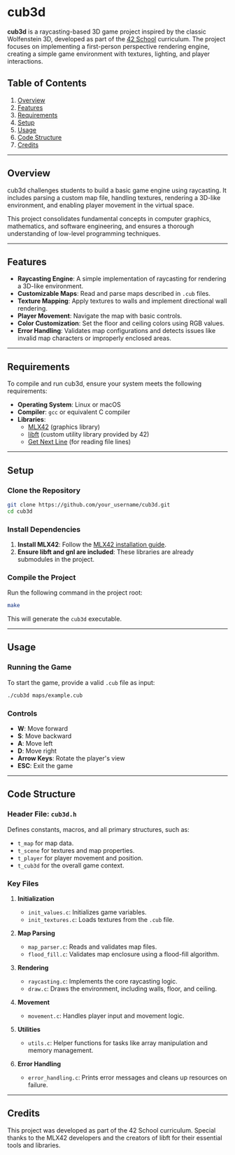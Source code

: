 # cub3d

**cub3d** is a raycasting-based 3D game project inspired by the classic Wolfenstein 3D, developed as part of the [42 School](https://www.42.fr/) curriculum. The project focuses on implementing a first-person perspective rendering engine, creating a simple game environment with textures, lighting, and player interactions.

## Table of Contents

1. [Overview](#overview)  
2. [Features](#features)  
3. [Requirements](#requirements)  
4. [Setup](#setup)  
5. [Usage](#usage)  
6. [Code Structure](#code-structure)  
7. [Credits](#credits)  

---

## Overview

cub3d challenges students to build a basic game engine using raycasting. It includes parsing a custom map file, handling textures, rendering a 3D-like environment, and enabling player movement in the virtual space.

This project consolidates fundamental concepts in computer graphics, mathematics, and software engineering, and ensures a thorough understanding of low-level programming techniques.

---

## Features

- **Raycasting Engine**: A simple implementation of raycasting for rendering a 3D-like environment.
- **Customizable Maps**: Read and parse maps described in `.cub` files.
- **Texture Mapping**: Apply textures to walls and implement directional wall rendering.
- **Player Movement**: Navigate the map with basic controls.
- **Color Customization**: Set the floor and ceiling colors using RGB values.
- **Error Handling**: Validates map configurations and detects issues like invalid map characters or improperly enclosed areas.

---

## Requirements

To compile and run cub3d, ensure your system meets the following requirements:

- **Operating System**: Linux or macOS
- **Compiler**: `gcc` or equivalent C compiler
- **Libraries**: 
  - [MLX42](https://github.com/codam-coding-college/MLX42) (graphics library)
  - [libft](https://github.com/42Paris/libft) (custom utility library provided by 42)
  - [Get Next Line](https://github.com/42Paris/gnl) (for reading file lines)

---

## Setup

### Clone the Repository

```bash
git clone https://github.com/your_username/cub3d.git
cd cub3d
```

### Install Dependencies

1. **Install MLX42**: Follow the [MLX42 installation guide](https://github.com/codam-coding-college/MLX42).
2. **Ensure libft and gnl are included**: These libraries are already submodules in the project.

### Compile the Project

Run the following command in the project root:

```bash
make
```

This will generate the `cub3d` executable.

---

## Usage

### Running the Game

To start the game, provide a valid `.cub` file as input:

```bash
./cub3d maps/example.cub
```

### Controls

- **W**: Move forward
- **S**: Move backward
- **A**: Move left
- **D**: Move right
- **Arrow Keys**: Rotate the player's view
- **ESC**: Exit the game

---

## Code Structure

### Header File: `cub3d.h`

Defines constants, macros, and all primary structures, such as:
- `t_map` for map data.
- `t_scene` for textures and map properties.
- `t_player` for player movement and position.
- `t_cub3d` for the overall game context.

### Key Files

1. **Initialization**
   - `init_values.c`: Initializes game variables.
   - `init_textures.c`: Loads textures from the `.cub` file.

2. **Map Parsing**
   - `map_parser.c`: Reads and validates map files.
   - `flood_fill.c`: Validates map enclosure using a flood-fill algorithm.

3. **Rendering**
   - `raycasting.c`: Implements the core raycasting logic.
   - `draw.c`: Draws the environment, including walls, floor, and ceiling.

4. **Movement**
   - `movement.c`: Handles player input and movement logic.

5. **Utilities**
   - `utils.c`: Helper functions for tasks like array manipulation and memory management.

6. **Error Handling**
   - `error_handling.c`: Prints error messages and cleans up resources on failure.

---

## Credits

This project was developed as part of the 42 School curriculum. Special thanks to the MLX42 developers and the creators of libft for their essential tools and libraries.
